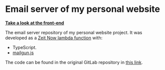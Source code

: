 # Email server of my personal website

**[Take a look at the front-end](https://walterdevia.com)**

The email server repository of my personal website project. It was developed as a [Zeit Now lambda function](https://zeit.co/docs/v2/serverless-functions/introduction/) with:

- TypeScript.
- [mailgun.js](https://www.npmjs.com/package/mailgun-js)


The code can be found in the original GitLab repository in [this link](https://gitlab.com/walterdevia-personal-website/email-server).
